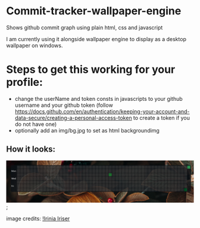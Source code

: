 # Commit-tracker-wallpaper-engine

Shows github commit graph using plain html, css and javascript

I am currently using it alongside wallpaper engine to display as a desktop wallpaper on windows.

# Steps to get this working for your profile:
- change the userName and token consts in javascripts to your github username and your github token (follow https://docs.github.com/en/authentication/keeping-your-account-and-data-secure/creating-a-personal-access-token to create a token if you do not have one)
- optionally add an img/bg.jpg to set as html backgroundimg


## How it looks:
<img src="readme-img/img1.png" alt="demo" width="640"/>;


image credits: [!Irinia Iriser](https://www.pexels.com/@iriser/)